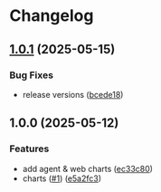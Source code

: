 # Changelog

## [1.0.1](https://github.com/pewty-fr/schwifty-helm/compare/agent/v1.0.0...agent/v1.0.1) (2025-05-15)


### Bug Fixes

* release versions ([bcede18](https://github.com/pewty-fr/schwifty-helm/commit/bcede18e29364d047a8b6c2ae5bb30c80178f6b4))

## 1.0.0 (2025-05-12)


### Features

* add agent & web charts ([ec33c80](https://github.com/pewty-fr/schwifty-helm/commit/ec33c800ab1df3ad1869cbba4cec776f908773ce))
* charts ([#1](https://github.com/pewty-fr/schwifty-helm/issues/1)) ([e5a2fc3](https://github.com/pewty-fr/schwifty-helm/commit/e5a2fc3aed7f9cf1315390f886530c8a7a5cdc07))
